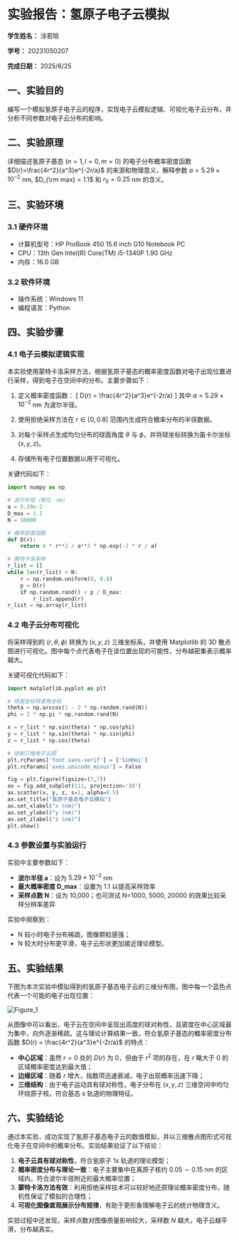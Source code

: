           
# 实验报告：氢原子电子云模拟

**学生姓名：** 涂若晗 

**学号：** 20231050207 

**完成日期：** 2025/6/25

## 一、实验目的
编写一个模拟氢原子电子云的程序，实现电子云模拟逻辑、可视化电子云分布，并分析不同参数对电子云分布的影响。

## 二、实验原理
详细描述氢原子基态 ($n=1, l=0, m=0$) 的电子分布概率密度函数 $D(r)=\frac{4r^2}{a^3}e^{-2r/a}$ 的来源和物理意义，解释参数 $a = 5.29 \times 10^{-2}$ nm, $D_{\rm max} = 1.1$ 和 $r_0 = 0.25$ nm 的含义。

## 三、实验环境
### 3.1 硬件环境
- 计算机型号：HP ProBook 450 15.6 inch G10 Notebook PC
- CPU：13th Gen Intel(R) Core(TM) i5-1340P   1.90 GHz
- 内存：16.0 GB

### 3.2 软件环境
- 操作系统：Windows 11
- 编程语言：Python


## 四、实验步骤
### 4.1 电子云模拟逻辑实现

本实验使用蒙特卡洛采样方法，根据氢原子基态的概率密度函数对电子出现位置进行采样，得到电子在空间中的分布。主要步骤如下：

1. 定义概率密度函数：
   \[
   D(r) = \frac{4r^2}{a^3}e^{-2r/a}
   \]
   其中 $a = 5.29 \times 10^{-2}$ nm 为波尔半径。

2. 使用拒绝采样方法在 $r \in [0, 0.8]$ 范围内生成符合概率分布的半径数据。

3. 对每个采样点生成均匀分布的球面角度 $\theta$ 与 $\phi$，并将球坐标转换为笛卡尔坐标 $(x, y, z)$。

4. 存储所有电子位置数据以用于可视化。

关键代码如下：

```python
import numpy as np

# 波尔半径（单位：nm）
a = 5.29e-2
D_max = 1.1
N = 10000

# 概率密度函数
def D(r):
    return 4 * r**2 / a**3 * np.exp(-2 * r / a)

# 蒙特卡洛采样
r_list = []
while len(r_list) < N:
    r = np.random.uniform(0, 0.8)
    p = D(r)
    if np.random.rand() < p / D_max:
        r_list.append(r)
r_list = np.array(r_list)
```

### 4.2 电子云分布可视化

将采样得到的 $(r, \theta, \phi)$ 转换为 $(x, y, z)$ 三维坐标系，并使用 Matplotlib 的 3D 散点图进行可视化。图中每个点代表电子在该位置出现的可能性，分布越密集表示概率越大。

关键可视化代码如下：

```python
import matplotlib.pyplot as plt

# 球面坐标转直角坐标
theta = np.arccos(1 - 2 * np.random.rand(N))
phi = 2 * np.pi * np.random.rand(N)

x = r_list * np.sin(theta) * np.cos(phi)
y = r_list * np.sin(theta) * np.sin(phi)
z = r_list * np.cos(theta)

# 绘制三维电子云图
plt.rcParams['font.sans-serif'] = ['SimHei']
plt.rcParams['axes.unicode_minus'] = False

fig = plt.figure(figsize=(7,7))
ax = fig.add_subplot(111, projection='3d')
ax.scatter(x, y, z, s=1, alpha=0.5)
ax.set_title("氢原子基态电子云模拟")
ax.set_xlabel("x (nm)")
ax.set_ylabel("y (nm)")
ax.set_zlabel("z (nm)")
plt.show()
```



### 4.3 参数设置与实验运行

实验中主要参数如下：

- **波尔半径 a**：设为 $5.29 \times 10^{-2}$ nm
- **最大概率密度 D_max**：设置为 1.1 以提高采样效率
- **采样点数 N**：设为 10,000；也可测试 N=1000, 5000, 20000 的效果比较采样分辨率差异

实验中观察到：

- N 较小时电子分布稀疏，图像颗粒感强；
- N 较大时分布更平滑，电子云形状更加接近理论模型。


## 五、实验结果

下图为本次实验中模拟得到的氢原子基态电子云的三维分布图，图中每一个蓝色点代表一个可能的电子出现位置：

![Figure_1](https://github.com/user-attachments/assets/36682074-1b30-44a0-8cb8-b8ac5cbbf875)


从图像中可以看出，电子云在空间中呈现出高度的球对称性，且密度在中心区域最为集中，向外逐渐稀疏。这与理论计算结果一致，符合氢原子基态的概率密度分布函数 $D(r) = \frac{4r^2}{a^3}e^{-2r/a}$ 的特点：

- **中心区域**：虽然 $r = 0$ 处的 $D(r)$ 为 0，但由于 $r^2$ 项的存在，在 $r$ 略大于 0 的区域概率密度达到最大值；
- **边缘区域**：随着 $r$ 增大，指数项迅速衰减，电子出现概率迅速下降；
- **三维结构**：由于电子运动具有球对称性，电子分布在 $(x,y,z)$ 三维空间中均匀环绕原子核，符合基态 $s$ 轨道的物理特征。


## 六、实验结论

通过本实验，成功实现了氢原子基态电子云的数值模拟，并以三维散点图形式可视化电子在空间中的概率分布。实验结果验证了以下结论：

1. **电子云具有球对称性**，符合氢原子 $1s$ 轨道的理论模型；
2. **概率密度分布与理论一致**：电子主要集中在离原子核约 $0.05 \sim 0.15$ nm 的区域内，符合波尔半径附近的最大概率位置；
3. **蒙特卡洛方法有效**：利用拒绝采样技术可以较好地还原理论概率密度分布，随机性保证了模拟的合理性；
4. **可视化图像直观展示分布规律**，有助于更形象理解电子云的统计物理含义。

实验过程中还发现，采样点数对图像质量影响较大，采样数 $N$ 越大，电子云越平滑，分布越真实。




        
